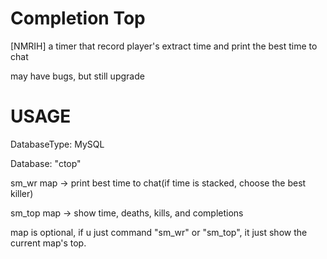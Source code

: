 # Completion Top
[NMRIH] a timer that record player's extract time and print the best time to chat

may have bugs, but still upgrade

# USAGE

DatabaseType: MySQL

Database: "ctop"

sm_wr map   -> print best time to chat(if time is stacked, choose the best killer)

sm_top map  -> show time, deaths, kills, and completions

map is optional, if u just command "sm_wr" or "sm_top", it just show the current map's top.
